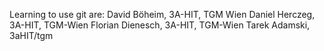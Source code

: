 Learning to use git are:
David Böheim, 3A-HIT, TGM Wien
Daniel Herczeg, 3A-HIT, TGM-Wien
Florian Dienesch, 3A-HIT, TGM-Wien
Tarek Adamski, 3aHIT/tgm